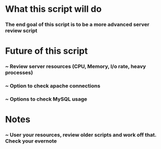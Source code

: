 # What this script will do #
### The end goal of this script is to be a more advanced server review script ###

# Future of this script #
###	~ Review server resources (CPU, Memory, I/o rate, heavy processes)	###
###	~ Option to check apache connections	###
###	~ Options to check MySQL usage	###

# Notes #
###	~ User your resources, review older scripts and work off that. Check your evernote	###
